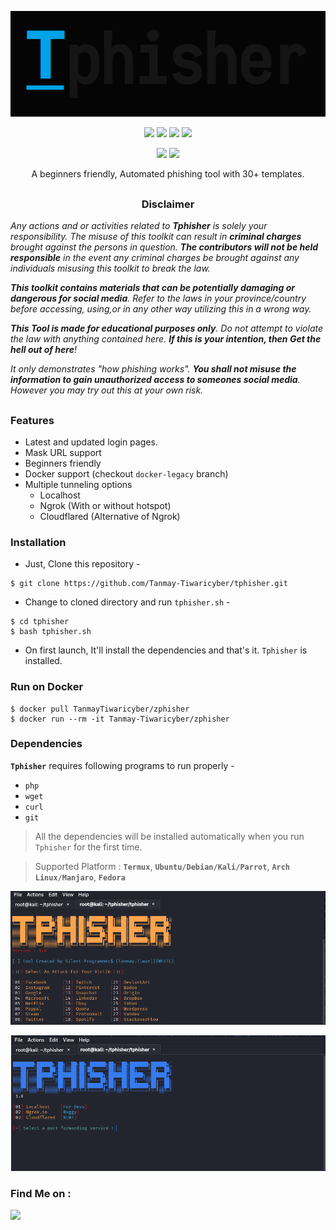 <!-- Tphisher -->

<p align="center">
  <img src=".imgs/logo.png">
</p>

<p align="center">
  <img src="https://img.shields.io/badge/Version-1.0-green?style=for-the-badge">
  <img src="https://img.shields.io/github/license/Tanmay-Tiwaricyber/tphisher?style=for-the-badge">
<!--   <img src="https://img.shields.io/github/stars/Tanmay-Tiwaricyber/tphisher?style=for-the-badge"> -->
  <img src="https://img.shields.io/github/issues/Tanmay-Tiwaricyber/tphisher?color=red&style=for-the-badge">
  <img src="https://img.shields.io/github/forks/Tanmay-Tiwaricyber/tphisher?color=teal&style=for-the-badge">
</p>

<p align="center">
  <img src="https://img.shields.io/badge/Author-Silent--Programmer-cyan?style=flat-square">
  <img src="https://img.shields.io/badge/Open%20Source-Yes-cyan?style=flat-square">
</p>

<p align="center">A beginners friendly, Automated phishing tool with 30+ templates.</p>

##

<h3><p align="center">Disclaimer</p></h3>

<i>Any actions and or activities related to <b>Tphisher</b> is solely your responsibility. The misuse of this toolkit can result in <b>criminal charges</b> brought against the persons in question. <b>The contributors will not be held responsible</b> in the event any criminal charges be brought against any individuals misusing this toolkit to break the law.

<b>This toolkit contains materials that can be potentially damaging or dangerous for social media</b>. Refer to the laws in your province/country before accessing, using,or in any other way utilizing this in a wrong way.

<b>This Tool is made for educational purposes only</b>. Do not attempt to violate the law with anything contained here. <b>If this is your intention, then Get the hell out of here</b>!

It only demonstrates "how phishing works". <b>You shall not misuse the information to gain unauthorized access to someones social media</b>. However you may try out this at your own risk.</i>

##

### Features

- Latest and updated login pages.
- Mask URL support 
- Beginners friendly
- Docker support (checkout `docker-legacy` branch)
- Multiple tunneling options
  - Localhost
  - Ngrok (With or without hotspot)
  - Cloudflared (Alternative of Ngrok)


### Installation

- Just, Clone this repository -
```
$ git clone https://github.com/Tanmay-Tiwaricyber/tphisher.git

```

- Change to cloned directory and run `tphisher.sh` -
```
$ cd tphisher
$ bash tphisher.sh
```

- On first launch, It'll install the dependencies and that's it. `Tphisher` is installed.

### Run on Docker
```
$ docker pull TanmayTiwaricyber/zphisher
$ docker run --rm -it Tanmay-Tiwaricyber/zphisher
```

### Dependencies

**`Tphisher`** requires following programs to run properly - 
- `php`
- `wget`
- `curl`
- `git`

> All the dependencies will be installed automatically when you run `Tphisher` for the first time.

> Supported Platform : **`Termux`**, **`Ubuntu/Debian/Kali/Parrot`**, **`Arch Linux/Manjaro`**, **`Fedora`**

<p align="center">
  <img src=".imgs/working file.png">
</p>
<p align="center">
  <img src=".imgs/working file 2.png">
</p>


### Find Me on :
<p align="left">
  <a href="https://github.com/Tanmay-Tiwaricyber" target="_blank"><img src="https://img.shields.io/badge/GithubTanmay-Tiwaricyber-green?style=for-the-badge&logo=github"></a>
</p>

